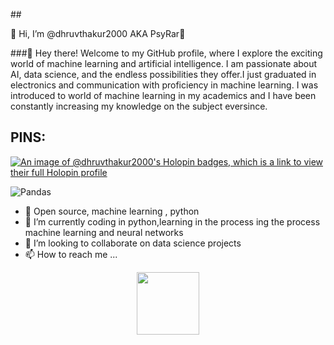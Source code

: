 ##<p allign="center"> 👋 Hi, I’m @dhruvthakur2000 AKA PsyRar👋</p>
<!-- --------------------------------------------------------------------------------------------------------------------------------------------------------- -->

###👋 Hey there! Welcome to my GitHub profile, where I explore the exciting world of machine learning and artificial intelligence. I am passionate about AI, data science, and the endless possibilities they offer.I just graduated in electronics and communication with proficiency in machine learning. I was introduced to world of machine learning in my academics and I have been constantly increasing my knowledge on the subject eversince.
<!-- --------------------------------------------------------------------------------------------------------------------------------------------------------- -->
<h2>PINS:</h2>

[![An image of @dhruvthakur2000's Holopin badges, which is a link to view their full Holopin profile](https://holopin.me/dhruvthakur2000)](https://holopin.io/@dhruvthakur2000)

![Pandas](https://img.shields.io/badge/pandas-%23150458.svg?style=for-the-badge&logo=pandas&logoColor=white)

- 👀 Open source, machine learning , python 
- 🌱 I’m currently coding in python,learning in the process ing the process machine learning and neural networks
- 💞️ I’m looking to collaborate on data science projects
- 📫 How to reach me ...

<div id="header" align="center">
  <img src="https://media.giphy.com/media/M9gbBd9nbDrOTu1Mqx/giphy.gif" width="100"/>
</div>



<!---
dhruvthakur2000/dhruvthakur2000 is a ✨ special ✨ repository because its `README.md` (this file) appears on your GitHub profile.
You can click the Preview link to take a look at your changes.
--->

